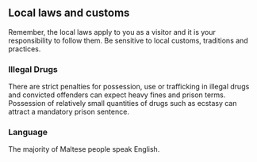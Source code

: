## Local laws and customs

Remember, the local laws apply to you as a visitor and it is your responsibility to follow them. Be sensitive to local customs, traditions and practices.

### **Illegal Drugs**

There are strict penalties for possession, use or trafficking in illegal drugs and convicted offenders can expect heavy fines and prison terms. Possession of relatively small quantities of drugs such as ecstasy can attract a mandatory prison sentence.

### **Language**

The majority of Maltese people speak English.